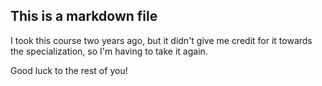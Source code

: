 ## This is a markdown file
I took this course two years ago, but it didn't give me credit for it towards the specialization, so I'm having to take it again.

Good luck to the rest of you!
